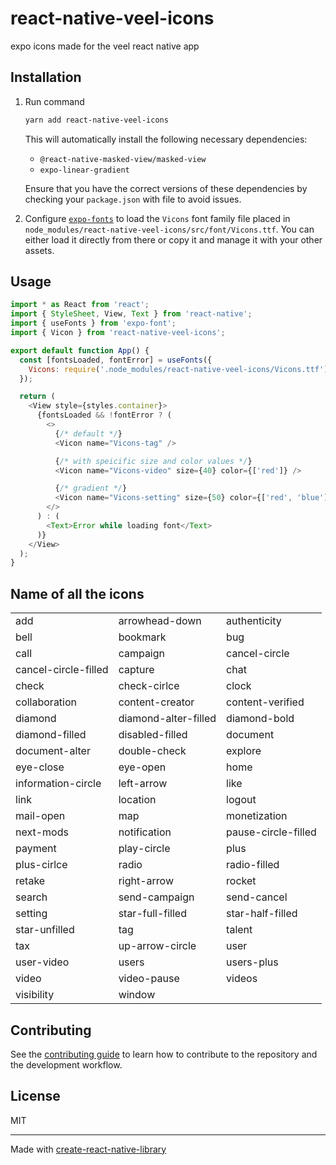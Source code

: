 # react-native-veel-icons

expo icons made for the veel react native app

## Installation
1. Run command
    ```sh
    yarn add react-native-veel-icons
    ```
    This will automatically install the following necessary dependencies:

    - `@react-native-masked-view/masked-view`
    - `expo-linear-gradient`

    Ensure that you have the correct versions of these dependencies by checking your `package.json` with file to avoid issues.

2. Configure [`expo-fonts`](https://docs.expo.dev/versions/latest/sdk/font/) to load the `Vicons` font family file placed in `node_modules/react-native-veel-icons/src/font/Vicons.ttf`. You can either load it directly from there or copy it and manage it with your other assets.


## Usage

```js
import * as React from 'react';
import { StyleSheet, View, Text } from 'react-native';
import { useFonts } from 'expo-font';
import { Vicon } from 'react-native-veel-icons';

export default function App() {
  const [fontsLoaded, fontError] = useFonts({
    Vicons: require('.node_modules/react-native-veel-icons/Vicons.ttf'),
  });

  return (
    <View style={styles.container}>
      {fontsLoaded && !fontError ? (
        <>
          {/* default */}
          <Vicon name="Vicons-tag" />

          {/* with speicific size and color values */}
          <Vicon name="Vicons-video" size={40} color={['red']} />

          {/* gradient */}
          <Vicon name="Vicons-setting" size={50} color={['red', 'blue']} />
        </>
      ) : (
        <Text>Error while loading font</Text>
      )}
    </View>
  );
}
```

## Name of all the icons
|                         |                         |                         |
|-------------------------|-------------------------|-------------------------|
| add                     | arrowhead-down          | authenticity           |
| bell                    | bookmark                | bug                     |
| call                    | campaign                | cancel-circle           |
| cancel-circle-filled    | capture                 | chat                    |
| check                   | check-cirlce            | clock                   |
| collaboration           | content-creator         | content-verified        |
| diamond                 | diamond-alter-filled    | diamond-bold            |
| diamond-filled          | disabled-filled         | document                |
| document-alter          | double-check            | explore                 |
| eye-close               | eye-open                | home                    |
| information-circle      | left-arrow              | like                    |
| link                    | location                | logout                  |
| mail-open               | map                     | monetization            |
| next-mods               | notification            | pause-circle-filled     |
| payment                 | play-circle             | plus                    |
| plus-cirlce             | radio                   | radio-filled            |
| retake                  | right-arrow             | rocket                  |
| search                  | send-campaign           | send-cancel             |
| setting                 | star-full-filled        | star-half-filled        |
| star-unfilled           | tag                     | talent                  |
| tax                     | up-arrow-circle         | user                    |
| user-video              | users                   | users-plus              |
| video                   | video-pause             | videos                  |
| visibility              | window                  |                         |


## Contributing

See the [contributing guide](CONTRIBUTING.md) to learn how to contribute to the repository and the development workflow.

## License

MIT

---

Made with [create-react-native-library](https://github.com/callstack/react-native-builder-bob)
